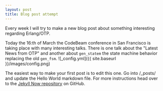```yaml
---
layout: post
title: Blog post attempt
---
```


Every week I will try to make a new blog post about something interesting regarding Erlang/OTP.

Today the 16:th of March the CodeBeam conference in San Francisco is taking place with many interesting talks.
There is one talk about the "Latest News from OTP" and another about `gen_statem` the state machine behavior
replacing the old `gen_fsm`.
![_config.yml]({{ site.baseurl }}/images/config.png)

The easiest way to make your first post is to edit this one. Go into /_posts/ and update the Hello World markdown file. For more instructions head over to the [Jekyll Now repository](https://github.com/barryclark/jekyll-now) on GitHub.
